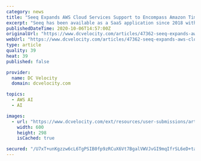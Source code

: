 ```yaml
---
category: news
title: "Seeq Expands AWS Cloud Services Support to Encompass Amazon Timestream"
excerpt: "Seeq has been available as a SaaS application since 2018 with support for many Amazon cloud services including Amazon Redshift, DynamoDB, Aurora, and Amazon SageMaker Notebooks for machine learning integration. Seeq is now adding connectivity to Amazon ..."
publishedDateTime: 2020-10-06T14:57:00Z
originalUrl: "https://www.dcvelocity.com/articles/47362-seeq-expands-aws-cloud-services-support-to-encompass-amazon-timestream"
webUrl: "https://www.dcvelocity.com/articles/47362-seeq-expands-aws-cloud-services-support-to-encompass-amazon-timestream"
type: article
quality: 39
heat: 39
published: false

provider:
  name: DC Velocity
  domain: dcvelocity.com

topics:
  - AWS AI
  - AI

images:
  - url: "https://www.dcvelocity.com/ext/resources/user-submissions/articles/5f7526ec-cea4-4cb3-b666-af3f01ca0105.png?height=635&t=1602055025&width=1200"
    width: 600
    height: 298
    isCached: true

secured: "/U7xT+unKgzzw6cL6TgPSIB0fp9zRCuX6Vt7BgalVWVJvGI9mqIfrSL6eD+taHwvv9GGSJ8mbhijF70Cg0j40BxmNu+AtXasX2Je8PzXqiYGBkt5gUre63ZM6V7zkxgFHwE27vtDkz8ZgvtXk0SOkHA9exroZsmhS63o45w11bJtOo6zgwE0WPAFtqUg93HK1c37lMcubCJEcMM8v9CVvL/mWVEIKlY3ZJaaiIKMRFw7RMGg8Le9MB+kHLjJf3YnrbxrQkqKsSFmBE8b4btSr/K50Po/OgyKBsKFcvrqhmKFt1HYvTKMuAxAtxRfB1/bTYYBiVZDb0TrXwxF38w/kvdcWoncozKQGDteOG0d+Hk=;7XWj7vsPaS55Utr/CUv7aQ=="
---
```


